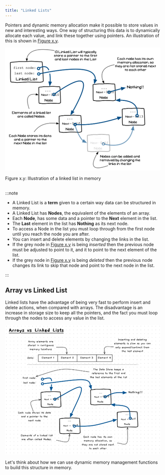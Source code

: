 ```yaml
---
title: "Linked Lists"
---
```


Pointers and dynamic memory allocation make it possible to store values in new and interesting ways. One way of structuring this data is to dynamically allocate each value, and link these together using pointers. An illustration of this is shown in [Figure x.y](#FigureLinkedList).

<a id="FigureLinkedList"></a>

![Figure x.y: Illustration of a linked list in memory](./images/linked-list.png "Illustration of a linked list in memory")
<div class="caption"><span class="caption-figure-nbr">Figure x.y: </span>Illustration of a linked list in memory</div><br/>

:::note

- A Linked List is a **term** given to a certain way data can be structured in memory.
- A Linked List has **Nodes**, the equivalent of the elements of an array.
- Each **Node**, has some data and a pointer to the **Next** element in the list.
- The **Last** element in the list has **Nothing** as its next node.
- To access a Node in the list you must loop through from the first node until you reach the node you are after.
- You can insert and delete elements by changing the links in the list. 
- If the grey node in [Figure x.y](#FigureLinkedList) is being *inserted* then the previous node must be adjusted to point to it, and it to point to the next element of the list.
- If the grey node in [Figure x.y](#FigureLinkedList) is being *deleted* then the previous node changes its link to skip that node and point to the next node in the list.

:::

## Array vs Linked List

Linked lists have the advantage of being very fast to perform insert and delete actions, when compared with arrays. The disadvantage is an increase in storage size to keep all the pointers, and the fact you must loop through the nodes to access any value in the list.

![Illustration comparing arrays and linked lists](./images/array-vs-linked-list.png)

Let's think about how we can use dynamic memory management functions to build this structure in memory.
